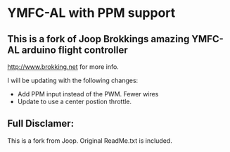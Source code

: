 # YMFC-AL with PPM support 
## This is a fork of Joop Brokkings amazing YMFC-AL arduino flight controller

http://www.brokking.net for more info.

I will be updating with the following changes:
* Add PPM input instead of the PWM.  Fewer wires
* Update to use a center postion throttle.


## Full Disclamer:
This is a fork from Joop.  Original ReadMe.txt is included.

